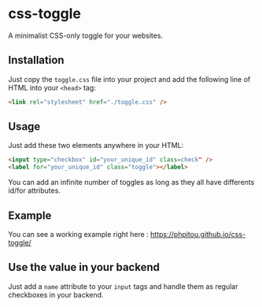# css-toggle
A minimalist CSS-only toggle for your websites.

## Installation

Just copy the `toggle.css` file into your project and add the following line of HTML into your `<head>` tag:

```html
<link rel="stylesheet" href="./toggle.css" />
```

## Usage

Just add these two elements anywhere in your HTML:

```html
<input type="checkbox" id="your_unique_id" class=check" />
<label for="your_unique_id" class="toggle"></label>
```

You can add an infinite number of toggles as long as they all have differents id/for attributes.

## Example

You can see a working example right here : https://phpitou.github.io/css-toggle/

## Use the value in your backend

Just add a `name` attribute to your `input` tags and handle them as regular checkboxes in your backend.
